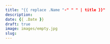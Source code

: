 ```yaml
---
title: "{{ replace .Name "-" " " | title }}"
description: 
date: {{ .Date }}
draft: true
image: images/empty.jpg
slug: 
---
```

